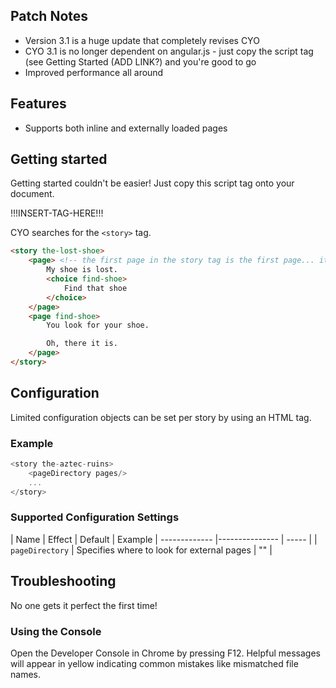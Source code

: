 ## Patch Notes
- Version 3.1 is a huge update that completely revises CYO
- CYO 3.1 is no longer dependent on angular.js - just copy the script tag (see Getting Started (ADD LINK?) and you're good to go
- Improved performance all around 

## Features
- Supports both inline and externally loaded pages

## Getting started

Getting started couldn't be easier! Just copy this script tag onto your document.

!!!INSERT-TAG-HERE!!!

CYO searches for the `<story>` tag.

```html
<story the-lost-shoe>
    <page> <!-- the first page in the story tag is the first page... it needs no title-->
        My shoe is lost.
        <choice find-shoe>
            Find that shoe
        </choice>
    </page>
    <page find-shoe>
        You look for your shoe.

        Oh, there it is.
    </page>
</story>
```

## Configuration
Limited configuration objects can be set per story by using an HTML tag.

### Example
```javascript
<story the-aztec-ruins>
    <pageDirectory pages/>
    ...
</story>
```

### Supported Configuration Settings

| Name               | Effect                                     | Default | Example
| -------------      |---------------                             | -----   |
| `pageDirectory`    | Specifies where to look for external pages | ""      | <pageDirectory pages/>


## Troubleshooting
No one gets it perfect the first time!

### Using the Console
Open the Developer Console in Chrome by pressing F12. Helpful messages will appear in yellow indicating common mistakes like mismatched file names.